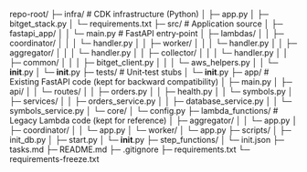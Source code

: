 repo-root/
├─ infra/          # CDK infrastructure (Python)
│  ├─ app.py
│  ├─ bitget_stack.py
│  └─ requirements.txt
├─ src/            # Application source
│  ├─ fastapi_app/
│  │  └─ main.py          # FastAPI entry‑point
│  ├─ lambdas/
│  │  ├─ coordinator/
│  │  │  └─ handler.py
│  │  ├─ worker/
│  │  │  └─ handler.py
│  │  ├─ aggregator/
│  │  │  └─ handler.py
│  │  ├─ collector/
│  │  │  └─ handler.py
│  │  ├─ common/
│  │  │  ├─ bitget_client.py
│  │  │  └─ aws_helpers.py
│  │  └─ __init__.py
│  └─ __init__.py
├─ tests/          # Unit‑test stubs
│  └─ __init__.py
├─ app/            # Existing FastAPI code (kept for backward compatibility)
│  ├─ main.py
│  ├─ api/
│  │  └─ routes/
│  │      ├─ orders.py
│  │      ├─ health.py
│  │      └─ symbols.py
│  ├─ services/
│  │  ├─ orders_service.py
│  │  ├─ database_service.py
│  │  └─ symbols_service.py
│  └─ core/
│      └─ config.py
├─ lambda_functions/   # Legacy Lambda code (kept for reference)
│  ├─ aggregator/
│  │  └─ app.py
│  ├─ coordinator/
│  │  └─ app.py
│  └─ worker/
│      └─ app.py
├─ scripts/
│  ├─ init_db.py
│  ├─ start.py
│  └─ __init__.py
├─ step_functions/
│  └─ init.json
├─ tasks.md
├─ README.md
├─ .gitignore
├─ requirements.txt
└─ requirements-freeze.txt
